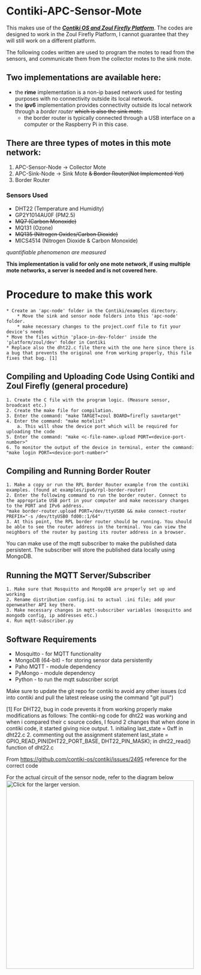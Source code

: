 # Contiki-APC-Sensor-Mote
This makes use of the [__*Contiki OS and Zoul Firefly Platform*__](https://github.com/contiki-os/contiki). 
The codes are designed to work in the Zoul Firefly Platform, I cannot guarantee that they will still work on a different platform.

The following codes written are used to program the motes to read from the sensors, and communicate them from the collector motes to the sink mote.

## Two implementations are available here:
* the **rime** implementation is a non-ip based network used for testing purposes with no connectivity outside its local network.
* the **ipv6** implementation provides connectivity outside its local network through a *border router* ~~which is also the sink mote.~~
	- the border router is typically connected through a USB interface on a computer or the Raspberry Pi in this case.

## There are three types of motes in this mote network:
1. APC-Sensor-Node -> Collector Mote
2. APC-Sink-Node -> Sink Mote ~~& Border Router(Not Implemented Yet)~~
3. Border Router

### Sensors Used
* DHT22 (Temperature and Humidity)
* GP2Y1014AU0F (PM2.5)
* ~~MQ7 (Carbon Monoxide)~~
* MQ131 (Ozone)
* ~~MQ135 (Nitrogen Oxides/Carbon Dioxide)~~
* MICS4514 (Nitrogen Dioxide & Carbon Monoxide)

*quantifiable phenomenon are measured*

**This implementation is valid for only one mote network, if using multiple mote networks, a server is needed and is not covered here.**

# Procedure to make this work
	* Create an 'apc-node' folder in the Contiki/examples directory.
		* Move the sink and sensor node folders into this 'apc-node' folder.
		* make necessary changes to the project.conf file to fit your device's needs
	* Move the files within 'place-in-dev-folder' inside the 'platform/zoul/dev' folder in Contiki
	* Replace also the dht22.c file there with the one here since there is a bug that prevents the original one from working properly, this file fixes that bug. [1]

## Compiling and Uploading Code Using Contiki and Zoul Firefly (general procedure)

	1. Create the C file with the program logic. (Measure sensor, broadcast etc.)
	2. Create the make file for compilation.
	3. Enter the command: "make TARGET=zoul BOARD=firefly savetarget"
	4. Enter the command: "make motelist"
		a. This will show the device port which will be required for uploading the code
	5. Enter the command: "make <c-file-name>.upload PORT=<device-port-number>"
	6. To monitor the output of the device in terminal, enter the command: "make login PORT=<device-port-number>"

## Compiling and Running Border Router

	1. Make a copy or run the RPL Border Router example from the contiki examples. (found at examples/ipv6/rpl-border-router)
	2. Enter the following command to run the border router. Connect to the appropriate USB port in your computer and make necessary changes to the PORT and IPv6 address.
	"make border-router.upload PORT=/dev/ttyUSB0 && make connect-router PREFIX="-s /dev/ttyUSB0 fd00::1/64"
	3. At this point, the RPL border router should be running. You should be able to see the router address in the terminal. You can view the neighbors of the router by pasting its router address in a browser.

You can make use of the mqtt subscriber to make the published data persistent. The subscriber will store the published data locally using MongoDB.

## Running the MQTT Server/Subscriber

	1. Make sure that Mosquitto and MongoDB are properly set up and working
	2. Rename distribution config.ini to actual .ini file; add your openweather API key there.
	3. Make necessary changes in mqtt-subscriber variables (mosquitto and mongodb config, ip addresses etc.)
	4. Run mqtt-subscriber.py

## Software Requirements
* Mosquitto - for MQTT functionality
* MongoDB (64-bit) - for storing sensor data persistently
* Paho MQTT - module dependency
* PyMongo - module dependency
* Python - to run the mqtt subscriber script

Make sure to update the git repo for contiki to avoid any other issues
(cd into contiki and pull the latest release using the command "git pull")

[1] For DHT22, bug in code prevents it from working properly make modifications as follows:
The contiki-ng code for dht22 was working and when i compared their c source codes, I found 2 changes that when done in contiki code, it started giving nice output.
	1. initialing last_state = 0xff in dht22.c
	2. commenting out the assignment statement last_state = GPIO_READ_PIN(DHT22_PORT_BASE, DHT22_PIN_MASK); in dht22_read() function of dht22.c

From <https://github.com/contiki-os/contiki/issues/2495> 
reference for the correct code

For the actual circuit of the sensor node, refer to the diagram below
<a href="https://drive.google.com/uc?export=view&id=1ppYzaRMT41cbpQjeJjn-ivF-o5hZ_xMN"><img src="https://drive.google.com/uc?export=view&id=1ppYzaRMT41cbpQjeJjn-ivF-o5hZ_xMN" style="width: 500px; max-width: 100%; height: auto" title="Click for the larger version."/></a>

